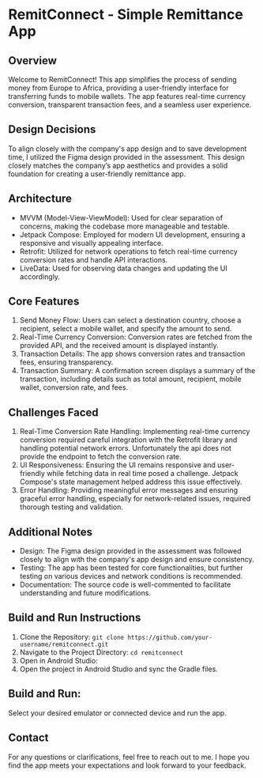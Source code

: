 RemitConnect - Simple Remittance App
============================================

Overview
-------------------------------------------
Welcome to RemitConnect! This app simplifies the process of sending money from Europe to Africa, providing a user-friendly interface for transferring funds to mobile wallets. The app features real-time currency conversion, transparent transaction fees, and a seamless user experience.

Design Decisions
-------------------------------------------
To align closely with the company's app design and to save development time, I utilized the Figma design provided in the assessment. This design closely matches the company’s app aesthetics and provides a solid foundation for creating a user-friendly remittance app.

Architecture
-------------------------------------------
* MVVM (Model-View-ViewModel): Used for clear separation of concerns, making the codebase more manageable and testable.
* Jetpack Compose: Employed for modern UI development, ensuring a responsive and visually appealing interface.
* Retrofit: Utilized for network operations to fetch real-time currency conversion rates and handle API interactions.
* LiveData: Used for observing data changes and updating the UI accordingly.


Core Features
-------------------------------------------
1. Send Money Flow: Users can select a destination country, choose a recipient, select a mobile wallet, and specify the amount to send.
2. Real-Time Currency Conversion: Conversion rates are fetched from the provided API, and the received amount is displayed instantly.
3. Transaction Details: The app shows conversion rates and transaction fees, ensuring transparency.
4. Transaction Summary: A confirmation screen displays a summary of the transaction, including details such as total amount, recipient, mobile wallet, conversion rate, and fees.

Challenges Faced
-------------------------------------------
1. Real-Time Conversion Rate Handling: Implementing real-time currency conversion required careful integration with the Retrofit library and handling potential network errors. Unfortunately the api does not provide the endpoint to fetch the conversion rate.
2. UI Responsiveness: Ensuring the UI remains responsive and user-friendly while fetching data in real time posed a challenge. Jetpack Compose's state management helped address this issue effectively.
3. Error Handling: Providing meaningful error messages and ensuring graceful error handling, especially for network-related issues, required thorough testing and validation.

Additional Notes
-------------------------------------------
* Design: The Figma design provided in the assessment was followed closely to align with the company's app design and ensure consistency.
* Testing: The app has been tested for core functionalities, but further testing on various devices and network conditions is recommended.
* Documentation: The source code is well-commented to facilitate understanding and future modifications.

Build and Run Instructions
-------------------------------------------
1. Clone the Repository:
`git clone https://github.com/your-username/remitconnect.git`
2. Navigate to the Project Directory:
`cd remitconnect`
3. Open in Android Studio:
4. Open the project in Android Studio and sync the Gradle files.

Build and Run:
-------------------------------------------
Select your desired emulator or connected device and run the app.

Contact
-------------------------------------------
For any questions or clarifications, feel free to reach out to me. I hope you find the app meets your expectations and look forward to your feedback.